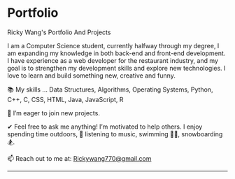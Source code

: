# Portfolio
Ricky Wang's Portfolio And Projects

I am a Computer Science student, currently halfway through my degree, I am expanding my knowledge in both back-end and front-end development. I have experience as a web developer for the restaurant industry, and my goal is to strengthen my development skills and explore new technologies. I love to learn and build something new, creative and funny.

📚 My skills ...
  Data Structures, Algorithms, Operating Systems, Python, C++, C, CSS, HTML, Java, JavaScript, R

🚀 I’m eager to join new projects.

✔ Feel free to ask me anything! I’m motivated to help others.
I enjoy spending time outdoors, 🎵 listening to music, swimming 🏊‍♂️, snowboarding 🏂.

📫 Reach out to me at: Rickywang770@gmail.com

_____________________________________________________________________________________________________________________________________________________________



